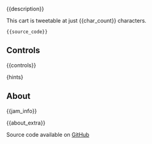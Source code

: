
{{description}}

This cart is tweetable at just {{char_count}} characters.

<pre><code>{{source_code}}</code></pre>

## Controls
{{controls}}

{hints}

## About
{{jam_info}}

{{about_extra}}

Source code available on [GitHub]({{source_code_link}})

<!--Template: Tweet, Itch-->
